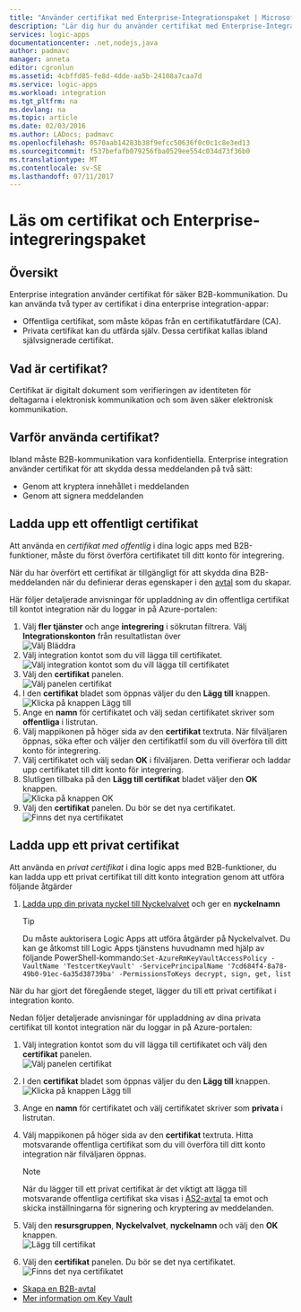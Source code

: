 ```yaml
---
title: "Använder certifikat med Enterprise-Integrationspaket | Microsoft Docs"
description: "Lär dig hur du använder certifikat med Enterprise-Integrationspaket | Azure Logikappar"
services: logic-apps
documentationcenter: .net,nodejs,java
author: padmavc
manager: anneta
editor: cgronlun
ms.assetid: 4cbffd85-fe8d-4dde-aa5b-24108a7caa7d
ms.service: logic-apps
ms.workload: integration
ms.tgt_pltfrm: na
ms.devlang: na
ms.topic: article
ms.date: 02/03/2016
ms.author: LADocs; padmavc
ms.openlocfilehash: 0570aab14283b38f9efcc50636f0c0c1c8e3ed13
ms.sourcegitcommit: f537befafb079256fba0529ee554c034d73f36b0
ms.translationtype: MT
ms.contentlocale: sv-SE
ms.lasthandoff: 07/11/2017
---
```

# <a name="learn-about-certificates-and-enterprise-integration-pack"></a>Läs om certifikat och Enterprise-integreringspaket
## <a name="overview"></a>Översikt
Enterprise integration använder certifikat för säker B2B-kommunikation. Du kan använda två typer av certifikat i dina enterprise integration-appar:

* Offentliga certifikat, som måste köpas från en certifikatutfärdare (CA).
* Privata certifikat kan du utfärda själv. Dessa certifikat kallas ibland självsignerade certifikat.

## <a name="what-are-certificates"></a>Vad är certifikat?
Certifikat är digitalt dokument som verifieringen av identiteten för deltagarna i elektronisk kommunikation och som även säker elektronisk kommunikation.

## <a name="why-use-certificates"></a>Varför använda certifikat?
Ibland måste B2B-kommunikation vara konfidentiella. Enterprise integration använder certifikat för att skydda dessa meddelanden på två sätt:

* Genom att kryptera innehållet i meddelanden
* Genom att signera meddelanden  

## <a name="upload-a-public-certificate"></a>Ladda upp ett offentligt certifikat

Att använda en *certifikat med offentlig* i dina logic apps med B2B-funktioner, måste du först överföra certifikatet till ditt konto för integrering.  

När du har överfört ett certifikat är tillgängligt för att skydda dina B2B-meddelanden när du definierar deras egenskaper i den [avtal](logic-apps-enterprise-integration-agreements.md) som du skapar.  

Här följer detaljerade anvisningar för uppladdning av din offentliga certifikat till kontot integration när du loggar in på Azure-portalen:

1. Välj **fler tjänster** och ange **integrering** i sökrutan filtrera. Välj **Integrationskonton** från resultatlistan över     
![Välj Bläddra](media/logic-apps-enterprise-integration-certificates/overview-1.png)  
2. Välj integration kontot som du vill lägga till certifikatet.  
![Välj integration kontot som du vill lägga till certifikatet](media/logic-apps-enterprise-integration-certificates/overview-3.png)  
3. Välj den **certifikat** panelen.  
![Välj panelen certifikat](media/logic-apps-enterprise-integration-certificates/certificate-1.png)
4. I den **certifikat** bladet som öppnas väljer du den **Lägg till** knappen.   
![Klicka på knappen Lägg till](media/logic-apps-enterprise-integration-certificates/certificate-2.png)
5. Ange en **namn** för certifikatet och välj sedan certifikatet skriver som **offentliga** i listrutan.  
6. Välj mappikonen på höger sida av den **certifikat** textruta. När filväljaren öppnas, söka efter och väljer den certifikatfil som du vill överföra till ditt konto för integrering.
7. Välj certifikatet och välj sedan **OK** i filväljaren. Detta verifierar och laddar upp certifikatet till ditt konto för integrering.
8. Slutligen tillbaka på den **Lägg till certifikat** bladet väljer den **OK** knappen.  
![Klicka på knappen OK](media/logic-apps-enterprise-integration-certificates/certificate-3.png)  
9. Välj den **certifikat** panelen. Du bör se det nya certifikatet.  
![Finns det nya certifikatet](media/logic-apps-enterprise-integration-certificates/certificate-4.png)  

## <a name="upload-a-private-certificate"></a>Ladda upp ett privat certifikat

Att använda en *privat certifikat* i dina logic apps med B2B-funktioner, du kan ladda upp ett privat certifikat till ditt konto integration genom att utföra följande åtgärder

1. [Ladda upp din privata nyckel till Nyckelvalvet](../key-vault/key-vault-get-started.md "Lär dig mer om Key Vault") och ger en **nyckelnamn** 
   
   > [!TIP]
   > Du måste auktorisera Logic Apps att utföra åtgärder på Nyckelvalvet. Du kan ge åtkomst till Logic Apps tjänstens huvudnamn med hjälp av följande PowerShell-kommando:`Set-AzureRmKeyVaultAccessPolicy -VaultName 'TestcertKeyVault' -ServicePrincipalName '7cd684f4-8a78-49b0-91ec-6a35d38739ba' -PermissionsToKeys decrypt, sign, get, list`  
   > 
   > 

När du har gjort det föregående steget, lägger du till ett privat certifikat i integration konto.

Nedan följer detaljerade anvisningar för uppladdning av dina privata certifikat till kontot integration när du loggar in på Azure-portalen:  
 
1. Välj integration kontot som du vill lägga till certifikatet och välj den **certifikat** panelen.  
![Välj panelen certifikat](media/logic-apps-enterprise-integration-certificates/certificate-1.png)  
2. I den **certifikat** bladet som öppnas väljer du den **Lägg till** knappen.   
![Klicka på knappen Lägg till](media/logic-apps-enterprise-integration-certificates/certificate-2.png)
3. Ange en **namn** för certifikatet och välj certifikatet skriver som **privata** i listrutan.   
4. Välj mappikonen på höger sida av den **certifikat** textruta. Hitta motsvarande offentliga certifikat som du vill överföra till ditt konto integration när filväljaren öppnas.   
   
   > [!Note]
   > När du lägger till ett privat certifikat är det viktigt att lägga till motsvarande offentliga certifikat ska visas i [AS2-avtal](logic-apps-enterprise-integration-as2.md) ta emot och skicka inställningarna för signering och kryptering av meddelanden.
   > 
   >   

5. Välj den **resursgruppen**, **Nyckelvalvet**, **nyckelnamn** och välj den **OK** knappen.  
![Lägg till certifikat](media/logic-apps-enterprise-integration-certificates/privatecertificate-1.png)  
6. Välj den **certifikat** panelen. Du bör se det nya certifikatet.
![Finns det nya certifikatet](media/logic-apps-enterprise-integration-certificates/privatecertificate-2.png)  



* [Skapa en B2B-avtal](logic-apps-enterprise-integration-agreements.md)  
* [Mer information om Key Vault](../key-vault/key-vault-get-started.md "Lär dig mer om Key Vault")  

